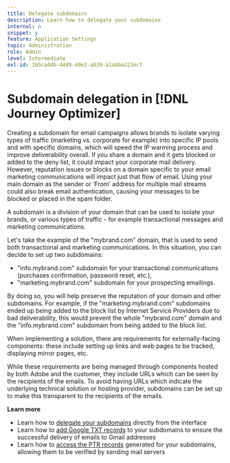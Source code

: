 ```yaml
---
title: Delegate subdomains
description: Learn how to delegate your subdomains
internal: n
snippet: y
feature: Application Settings
topic: Administration
role: Admin
level: Intermediate
exl-id: 1b5ca4db-44d9-49e2-ab39-a1abba223ec7
---
```

# Subdomain delegation in [!DNL Journey Optimizer]

Creating a subdomain for email campaigns allows brands to isolate varying types of traffic (marketing vs. corporate for example) into specific IP pools and with specific domains, which will speed the IP warming process and improve deliverability overall. If you share a domain and it gets blocked or added to the deny list, it could impact your corporate mail delivery. However, reputation issues or blocks on a domain specific to your email marketing communications will impact just that flow of email. Using your main domain as the sender or ‘From’ address for multiple mail streams could also break email authentication, causing your messages to be blocked or placed in the spam folder.

A subdomain is a division of your domain that can be used to isolate your brands, or various types of traffic - for example transactional messages and marketing communications.

Let's take the example of the "mybrand.com" domain, that is used to send both transactional and marketing communications. In this situation, you can decide to set up two subdomains:

* "info.mybrand.com" subdomain for your transactional communications (purchases confirmation, password reset, etc.),
* "marketing.mybrand.com" subdomain for your prospecting emailings.

By doing so, you will help preserve the reputation of your domain and other subdomains. For example, if the "marketing.mybrand.com" subdomains ended up being added to the block list by Internet Service Providers due to bad deliverability, this would prevent the whole "mybrand.com" domain and the "info.mybrand.com" subdomain from being added to the block list.

When implementing a solution, there are requirements for externally-facing components: these include setting up links and web pages to be tracked, displaying mirror pages, etc.

While these requirements are being managed through components hosted by both Adobe and the customer, they include URLs which can be seen by the recipients of the emails. To avoid having URLs which indicate the underlying technical solution or hosting provider, subdomains can be set up to make this transparent to the recipients of the emails.

**Learn more**

* Learn how to [delegate your subdomains](delegate-subdomain.md) directly from the interface
* Learn how to [add Google TXT records](google-txt.md) to your subdomains to ensure the successful delivery of emails to Gmail addresses
* Learn how to [access the PTR records](ptr-records.md) generated for your subdomains, allowing them to be verified by sending mail servers
